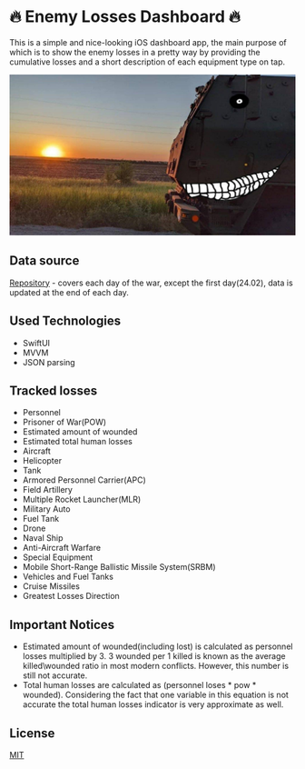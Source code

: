 # 🔥 Enemy Losses Dashboard 🔥

This is a simple and nice-looking iOS dashboard app, the main purpose of which is to show the enemy losses in a pretty way by providing the cumulative losses and a short description of each equipment type on tap.

<img src="https://github.com/kiddden/enemyLossesDashboardApp/blob/main/images/HIMARS%20waiting%20for%20prey.jpeg" alt="drawing" width="1000"/>


## Data source

[Repository](https://github.com/PetroIvaniuk/2022-Ukraine-Russia-War-Dataset) - covers each day of the war, except the first day(24.02), data is updated at the end of each day.


## Used Technologies
- SwiftUI
- MVVM
- JSON parsing
## Tracked losses

- Personnel
- Prisoner of War(POW)
- Estimated amount of wounded
- Estimated total human losses
- Aircraft
- Helicopter
- Tank
- Armored Personnel Carrier(APC)
- Field Artillery
- Multiple Rocket Launcher(MLR)
- Military Auto
- Fuel Tank
- Drone
- Naval Ship
- Anti-Aircraft Warfare
- Special Equipment
- Mobile Short-Range Ballistic Missile System(SRBM)
- Vehicles and Fuel Tanks
- Cruise Missiles
- Greatest Losses Direction

## Important Notices
- Estimated amount of wounded(including lost) is calculated as personnel losses multiplied by 3. 
3 wounded per 1 killed is known as the average killed\wounded ratio in most modern conflicts. However, this number is still not accurate.
- Total human losses are calculated as (personnel loses * pow * wounded). Considering the fact that one variable in this equation is not accurate the total human losses indicator is very approximate as well.

## License
[MIT](https://choosealicense.com/licenses/mit/)
